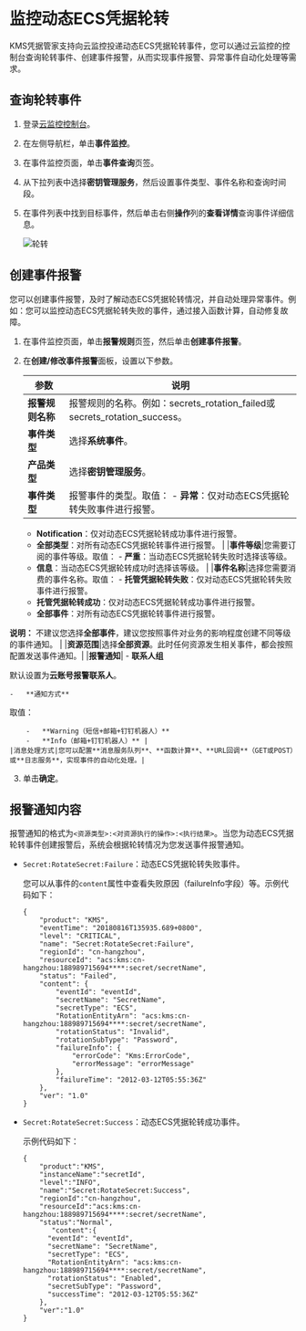 # 监控动态ECS凭据轮转

KMS凭据管家支持向云监控投递动态ECS凭据轮转事件，您可以通过云监控的控制台查询轮转事件、创建事件报警，从而实现事件报警、异常事件自动化处理等需求。

## 查询轮转事件

1.  登录[云监控控制台](https://cloudmonitor.console.aliyun.com)。

2.  在左侧导航栏，单击**事件监控**。

3.  在事件监控页面，单击**事件查询**页签。

4.  从下拉列表中选择**密钥管理服务**，然后设置事件类型、事件名称和查询时间段。

5.  在事件列表中找到目标事件，然后单击右侧**操作**列的**查看详情**查询事件详细信息。

    ![轮转](https://static-aliyun-doc.oss-accelerate.aliyuncs.com/assets/img/zh-CN/1409808061/p201047.png)


## 创建事件报警

您可以创建事件报警，及时了解动态ECS凭据轮转情况，并自动处理异常事件。例如：您可以监控动态ECS凭据轮转失败的事件，通过接入函数计算，自动修复故障。

1.  在事件监控页面，单击**报警规则**页签，然后单击**创建事件报警**。

2.  在**创建/修改事件报警**面板，设置以下参数。

    |参数|说明|
    |--|--|
    |**报警规则名称**|报警规则的名称。例如：secrets\_rotation\_failed或secrets\_rotation\_success。|
    |**事件类型**|选择**系统事件**。|
    |**产品类型**|选择**密钥管理服务**。|
    |**事件类型**|报警事件的类型。取值：    -   **异常**：仅对动态ECS凭据轮转失败事件进行报警。
    -   **Notification**：仅对动态ECS凭据轮转成功事件进行报警。
    -   **全部类型**：对所有动态ECS凭据轮转事件进行报警。 |
    |**事件等级**|您需要订阅的事件等级。取值：    -   **严重**：当动态ECS凭据轮转失败时选择该等级。
    -   **信息**：当动态ECS凭据轮转成功时选择该等级。 |
    |**事件名称**|选择您需要消费的事件名称。取值：    -   **托管凭据轮转失败**：仅对动态ECS凭据轮转失败事件进行报警。
    -   **托管凭据轮转成功**：仅对动态ECS凭据轮转成功事件进行报警。
    -   **全部事件**：对所有动态ECS凭据轮转事件进行报警。

**说明：** 不建议您选择**全部事件**，建议您按照事件对业务的影响程度创建不同等级的事件通知。 |
    |**资源范围**|选择**全部资源**。此时任何资源发生相关事件，都会按照配置发送事件通知。|
    |**报警通知**|    -   **联系人组**

默认设置为**云账号报警联系人**。

    -   **通知方式**

取值：

        -   **Warning（短信+邮箱+钉钉机器人）**
        -   **Info（邮箱+钉钉机器人）** |
    |消息处理方式|您可以配置**消息服务队列**、**函数计算**、**URL回调**（GET或POST）或**日志服务**，实现事件的自动化处理。|

3.  单击**确定**。


## 报警通知内容

报警通知的格式为`<资源类型>:<对资源执行的操作>:<执行结果>`。当您为动态ECS凭据轮转事件创建报警后，系统会根据轮转情况为您发送事件报警通知。

-   `Secret:RotateSecret:Failure`：动态ECS凭据轮转失败事件。

    您可以从事件的`content`属性中查看失败原因（failureInfo字段）等。示例代码如下：

    ```
    {
        "product": "KMS",
        "eventTime": "20180816T135935.689+0800",
        "level": "CRITICAL",
        "name": "Secret:RotateSecret:Failure",
        "regionId": "cn-hangzhou",
        "resourceId": "acs:kms:cn-hangzhou:188989715694****:secret/secretName",
        "status": "Failed",
        "content": {
            "eventId": "eventId",
            "secretName": "SecretName",
            "secretType": "ECS",
            "RotationEntityArn": "acs:kms:cn-hangzhou:188989715694****:secret/secretName",
            "rotationStatus": "Invalid",
            "rotationSubType": "Password",
            "failureInfo": {
                "errorCode": "Kms:ErrorCode",
                "errorMessage": "errorMessage"
            },
            "failureTime": "2012-03-12T05:55:36Z"
        },
        "ver": "1.0"
    }
    ```

-   `Secret:RotateSecret:Success`：动态ECS凭据轮转成功事件。

    示例代码如下：

    ```
    {
        "product":"KMS",
        "instanceName":"secretId", 
        "level":"INFO",
        "name":"Secret:RotateSecret:Success",
        "regionId":"cn-hangzhou",
        "resourceId":"acs:kms:cn-hangzhou:188989715694****:secret/secretName",
        "status":"Normal",
           "content":{
          "eventId": "eventId",
          "secretName": "SecretName",
          "secretType": "ECS",
          "RotationEntityArn": "acs:kms:cn-hangzhou:188989715694****:secret/secretName",
          "rotationStatus": "Enabled",
          "secretSubType": "Password",
          "successTime": "2012-03-12T05:55:36Z"
        },
        "ver":"1.0"
    }
    ```


